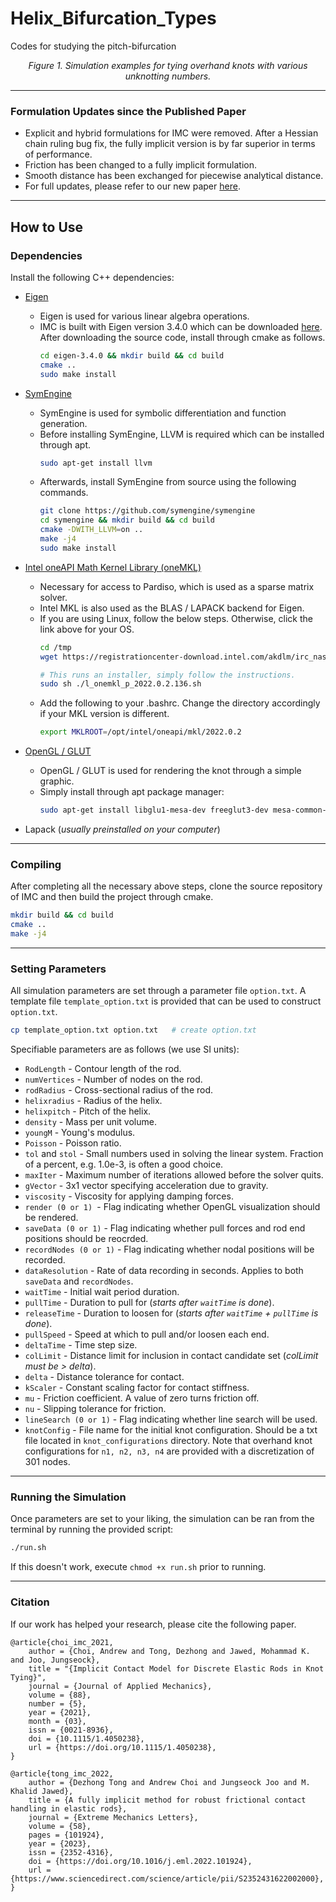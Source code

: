 # Helix_Bifurcation_Types

Codes for studying the pitch-bifurcation

<p align="center">
<img src="images/knot_tying.png" alt>
<br>
<em> Figure 1. Simulation examples for tying overhand knots with various unknotting numbers. </em>
</p>

***

### Formulation Updates since the Published Paper
- Explicit and hybrid formulations for IMC were removed. After a Hessian chain ruling bug fix, the fully implicit version is by far superior in terms of performance.
- Friction has been changed to a fully implicit formulation.
- Smooth distance has been exchanged for piecewise analytical distance.
- For full updates, please refer to our new paper [here](https://arxiv.org/abs/2205.10309).

***

## How to Use

### Dependencies
Install the following C++ dependencies:
- [Eigen](http://eigen.tuxfamily.org/index.php?title=Main_Page)
  - Eigen is used for various linear algebra operations.
  - IMC is built with Eigen version 3.4.0 which can be downloaded [here](https://gitlab.com/libeigen/eigen/-/releases/3.4.0). After downloading the source code, install through cmake as follows.
    ```bash
    cd eigen-3.4.0 && mkdir build && cd build
    cmake ..
    sudo make install
    ```
- [SymEngine](https://github.com/symengine/symengine)
  - SymEngine is used for symbolic differentiation and function generation.
  - Before installing SymEngine, LLVM is required which can be installed through apt.
    ```bash
    sudo apt-get install llvm
    ```
  - Afterwards, install SymEngine from source using the following commands.
    ```bash
    git clone https://github.com/symengine/symengine    
    cd symengine && mkdir build && cd build
    cmake -DWITH_LLVM=on ..
    make -j4
    sudo make install
    ```
- [Intel oneAPI Math Kernel Library (oneMKL)](https://www.intel.com/content/www/us/en/developer/tools/oneapi/onemkl-download.html?operatingsystem=linux&distributions=webdownload&options=online)
  - Necessary for access to Pardiso, which is used as a sparse matrix solver.
  - Intel MKL is also used as the BLAS / LAPACK backend for Eigen.
  - If you are using Linux, follow the below steps. Otherwise, click the link above for your OS.
    ```bash
    cd /tmp
    wget https://registrationcenter-download.intel.com/akdlm/irc_nas/18483/l_onemkl_p_2022.0.2.136.sh
    
    # This runs an installer, simply follow the instructions.
    sudo sh ./l_onemkl_p_2022.0.2.136.sh
    ```
  - Add the following to your .bashrc. Change the directory accordingly if your MKL version is different.
    ```bash
    export MKLROOT=/opt/intel/oneapi/mkl/2022.0.2
    ```

- [OpenGL / GLUT](https://www.opengl.org/)
  - OpenGL / GLUT is used for rendering the knot through a simple graphic.
  - Simply install through apt package manager:
      ```bash
    sudo apt-get install libglu1-mesa-dev freeglut3-dev mesa-common-dev
    ```
- Lapack (*usually preinstalled on your computer*)

***
### Compiling
After completing all the necessary above steps, clone the source repository of IMC and then build the project through cmake.
```bash
mkdir build && cd build
cmake ..
make -j4
```

***

### Setting Parameters

All simulation parameters are set through a parameter file ```option.txt```. A template file ```template_option.txt``` is provided that can be used to construct ```option.txt```.

```bash
cp template_option.txt option.txt   # create option.txt
```
Specifiable parameters are as follows (we use SI units):
- ```RodLength``` - Contour length of the rod.
- ```numVertices``` - Number of nodes on the rod.
- ```rodRadius``` - Cross-sectional radius of the rod.
- ```helixradius``` - Radius of the helix.
- ```helixpitch``` - Pitch of the helix.
- ```density``` - Mass per unit volume.
- ```youngM``` - Young's modulus.
- ```Poisson``` - Poisson ratio.
- ```tol``` and ```stol``` - Small numbers used in solving the linear system. Fraction of a percent, e.g. 1.0e-3, is often a good choice.
- ```maxIter``` - Maximum number of iterations allowed before the solver quits. 
- ```gVector``` - 3x1 vector specifying acceleration due to gravity.
- ```viscosity``` - Viscosity for applying damping forces.
- ```render (0 or 1) ```- Flag indicating whether OpenGL visualization should be rendered.
- ```saveData (0 or 1)``` - Flag indicating whether pull forces and rod end positions should be reocrded.
- ```recordNodes (0 or 1)``` - Flag indicating whether nodal positions will be recorded.
- ```dataResolution``` - Rate of data recording in seconds. Applies to both ```saveData``` and ```recordNodes```.
- ```waitTime``` - Initial wait period duration.
- ```pullTime``` - Duration to pull for (*starts after ```waitTime``` is done*).
- ```releaseTime``` - Duration to loosen for (*starts after ```waitTime``` + ```pullTime``` is done*).
- ```pullSpeed``` - Speed at which to pull and/or loosen each end.
- ```deltaTime``` - Time step size.
- ```colLimit``` - Distance limit for inclusion in contact candidate set (*colLimit must be > delta*).
- ```delta``` - Distance tolerance for contact.
- ```kScaler``` - Constant scaling factor for contact stiffness.
- ```mu``` - Friction coefficient. A value of zero turns friction off.
- ```nu``` - Slipping tolerance for friction.
- ```lineSearch (0 or 1)``` - Flag indicating whether line search will be used.
- ```knotConfig``` - File name for the initial knot configuration. Should be a txt file located in ```knot_configurations``` directory. Note that overhand knot configurations for ```n1, n2, n3, n4``` are provided with a discretization of 301 nodes.

***
### Running the Simulation
Once parameters are set to your liking, the simulation can be ran from the terminal by running the provided script:
```bash
./run.sh
```
If this doesn't work, execute ```chmod +x run.sh``` prior to running.

***

### Citation
If our work has helped your research, please cite the following paper.
```
@article{choi_imc_2021,
    author = {Choi, Andrew and Tong, Dezhong and Jawed, Mohammad K. and Joo, Jungseock},
    title = "{Implicit Contact Model for Discrete Elastic Rods in Knot Tying}",
    journal = {Journal of Applied Mechanics},
    volume = {88},
    number = {5},
    year = {2021},
    month = {03},
    issn = {0021-8936},
    doi = {10.1115/1.4050238},
    url = {https://doi.org/10.1115/1.4050238},
}

@article{tong_imc_2022,
    author = {Dezhong Tong and Andrew Choi and Jungseock Joo and M. Khalid Jawed},
    title = {A fully implicit method for robust frictional contact handling in elastic rods},
    journal = {Extreme Mechanics Letters},
    volume = {58},
    pages = {101924},
    year = {2023},
    issn = {2352-4316},
    doi = {https://doi.org/10.1016/j.eml.2022.101924},
    url = {https://www.sciencedirect.com/science/article/pii/S2352431622002000},
}
```



